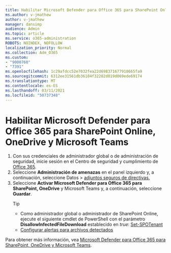 ```yaml
---
title: Habilitar Microsoft Defender para Office 365 para SharePoint Online, OneDrive y Microsoft Teams
ms.author: v-jmathew
author: v-jmathew
manager: dansimp
audience: Admin
ms.topic: article
ms.service: o365-administration
ROBOTS: NOINDEX, NOFOLLOW
localization_priority: Normal
ms.collection: Adm_O365
ms.custom:
- "9000760"
- "7391"
ms.openlocfilehash: 1c29afdcc52e7032fea22d698371677918665fa9
ms.sourcegitcommit: 6312ee31561db36104f32282d019d069ede69174
ms.translationtype: MT
ms.contentlocale: es-ES
ms.lasthandoff: 03/11/2021
ms.locfileid: "50737348"
---
```

# <a name="enable-microsoft-defender-for-office-365-for-sharepoint-online-onedrive-and-microsoft-teams"></a>Habilitar Microsoft Defender para Office 365 para SharePoint Online, OneDrive y Microsoft Teams

1. Con sus credenciales de administrador global o de administración de seguridad, inicie sesión en el Centro de seguridad y cumplimiento de [Office 365](https://protection.office.com/).
2. Seleccione **Administración de amenazas** en el panel izquierdo y, a continuación, seleccione Datos   >  [adjuntos seguros de directivas.](https://protection.office.com/safeattachment)
3. Seleccione **Activar Microsoft Defender para Office 365 para SharePoint, OneDrive** y Microsoft Teams y, a continuación, seleccione **Guardar**.
    > [!TIP]
    >
    > - Como administrador global o administrador de SharePoint Online, ejecute el siguiente cmdlet de PowerShell con el parámetro **DisallowInfectedFileDownload** establecido en *true*: [Set-SPOTenant](https://go.microsoft.com/fwlink/?linkid=2092301)
    > - [Configurar alertas para archivos detectados](https://go.microsoft.com/fwlink/?linkid=2092110)

Para obtener más información, vea [Microsoft Defender para Office 365 para SharePoint, OneDrive y Microsoft Teams](https://go.microsoft.com/fwlink/?linkid=2092041).
